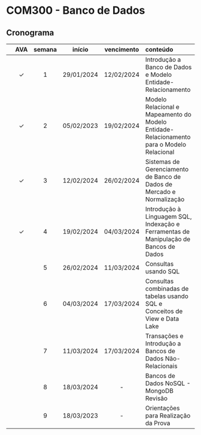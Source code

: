 # COM300 - Banco de Dados

## Cronograma

|   | AVA | semana | início | vencimento | conteúdo |
|:---:|:---:|:---:|:---:|:---:|:---|
|  | &check; | 1 | 29/01/2024 | 12/02/2024 | Introdução a Banco de Dados e Modelo Entidade-Relacionamento |
|  | &check; | 2 | 05/02/2023 | 19/02/2024 | Modelo Relacional e Mapeamento do Modelo Entidade-Relacionamento para o Modelo Relacional |
|  | &check; | 3 | 12/02/2024 | 26/02/2024 | Sistemas de Gerenciamento de Banco de Dados de Mercado e Normalização |
|  | &check; | 4 | 19/02/2024 | 04/03/2024 | Introdução à Linguagem SQL, Indexação e Ferramentas de Manipulação de Bancos de Dados |
|  |  | 5 | 26/02/2024 | 11/03/2024 | Consultas usando SQL |
|  |  | 6 | 04/03/2024 | 17/03/2024 | Consultas combinadas de tabelas usando SQL e Conceitos de View e Data Lake |
|  |  | 7 | 11/03/2024 | 17/03/2024 | Transações e Introdução a Bancos de Dados Não-Relacionais |
|  |  | 8 | 18/03/2024 | - | Bancos de Dados NoSQL - MongoDB Revisão |
|  |  | 9 | 18/03/2023 | - | Orientações para Realização da Prova |